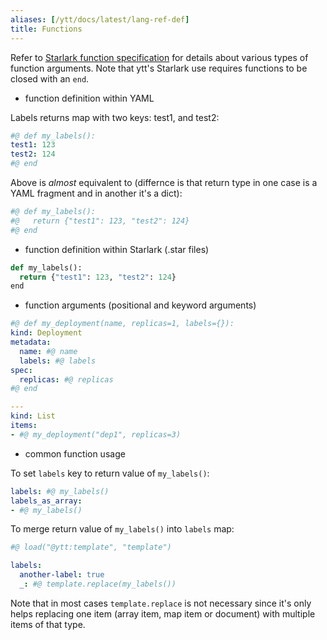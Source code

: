 ```yaml
---
aliases: [/ytt/docs/latest/lang-ref-def]
title: Functions
---
```


Refer to [Starlark function specification](https://github.com/google/starlark-go/blob/master/doc/spec.md#functions) for details about various types of function arguments. Note that ytt's Starlark use requires functions to be closed with an `end`.

- function definition within YAML

Labels returns map with two keys: test1, and test2:

```yaml
#@ def my_labels():
test1: 123
test2: 124
#@ end
```

Above is _almost_ equivalent to (differnce is that return type in one case is a YAML fragment and in another it's a dict):

```yaml
#@ def my_labels():
#@   return {"test1": 123, "test2": 124}
#@ end
```

- function definition within Starlark (.star files)

```python
def my_labels():
  return {"test1": 123, "test2": 124}
end
```

- function arguments (positional and keyword arguments)

```yaml
#@ def my_deployment(name, replicas=1, labels={}):
kind: Deployment
metadata:
  name: #@ name
  labels: #@ labels
spec:
  replicas: #@ replicas
#@ end

---
kind: List
items:
- #@ my_deployment("dep1", replicas=3)
```

- common function usage

To set `labels` key to return value of `my_labels()`:

```yaml
labels: #@ my_labels()
labels_as_array:
- #@ my_labels()
```

To merge return value of `my_labels()` into `labels` map:

```yaml
#@ load("@ytt:template", "template")

labels:
  another-label: true
  _: #@ template.replace(my_labels())
```

Note that in most cases `template.replace` is not necessary since it's only helps replacing one item (array item, map item or document) with multiple items of that type.
